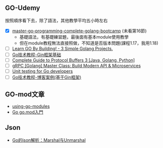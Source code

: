 ## GO-Udemy
按照順序看下去，除了語法，其他教學平均五小時左右
*  [x] [master-go-programming-complete-golang-bootcamp](https://www.udemy.com/course/master-go-programming-complete-golang-bootcamp/) (未看第16節)
    *  基礎語法，有基礎練習題，最後面有基本module使用教學
    *  但在module教程無法直接照做，不知道是否版本問題(課程1.17，我用1.18)
*  [ ] [Learn GO By Building! - 3 Simple Golang Projects.](https://www.udemy.com/course/build-3-simple-golang-projects/)
*  [ ] [Go技术教程-Gin框架基础](https://www.udemy.com/course/golang-gin/)
*  [ ] [Complete Guide to Protocol Buffers 3 [Java, Golang, Python]](https://www.udemy.com/course/protocol-buffers/)
*  [ ] [gRPC [Golang] Master Class: Build Modern API & Microservices](https://www.udemy.com/course/grpc-golang/)
*  [ ] [Unit testing for Go developers](https://www.udemy.com/course/unit-testing-go-developers/)
*  [ ] [Go技术教程-博客案例(基于Gin框架)](https://www.udemy.com/course/go-gin-blog/)

## GO-mod文章
* [using-go-modules](https://go.dev/blog/using-go-modules)
* [Go go.mod入門](https://tw511.com/a/01/30983.html)


## Json
* [Go的json解析：Marshal与Unmarshal](https://blog.csdn.net/zxy_666/article/details/80173288)
